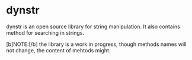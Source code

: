 dynstr
======
dynstr is an open source library for string manipulation.
It also contains method for searching in strings.

[b]NOTE:[/b] the library is a work in progress, though methods names will
not change, the content of mehtods might. 
